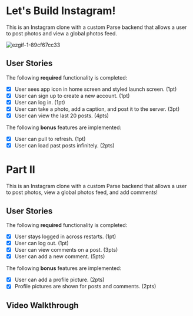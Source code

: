 # Let's Build Instagram! 

This is an Instagram clone with a custom Parse backend that allows a user to post photos and view 
a global photos feed.

 ![ezgif-1-89cf67cc33](https://user-images.githubusercontent.com/93685530/222925091-8a0fa2c6-8aba-42ca-b88b-836e19143fd3.gif)

## User Stories

The following **required** functionality is completed:

- [X] User sees app icon in home screen and styled launch screen. (1pt)
- [X] User can sign up to create a new account. (1pt)
- [X] User can log in. (1pt)
- [X] User can take a photo, add a caption, and post it to the server. (3pt)
- [X] User can view the last 20 posts. (4pts)

The following **bonus** features are implemented:

- [X] User can pull to refresh. (1pt)
- [X] User can load past posts infinitely. (2pts)

# Part II

This is an Instagram clone with a custom Parse backend that allows a user to post photos, view a global photos feed, and add comments!


## User Stories

The following **required** functionality is completed:

- [X] User stays logged in across restarts. (1pt)
- [X] User can log out. (1pt)
- [X] User can view comments on a post. (3pts)
- [X] User can add a new comment. (5pts)

The following **bonus** features are implemented:

- [X] User can add a profile picture. (2pts)
- [X] Profile pictures are shown for posts and comments. (2pts)

## Video Walkthrough
